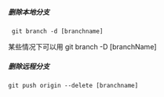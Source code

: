 ##### 删除本地分支

```shell
 git branch -d [branchname]
```
某些情况下可以用 git branch -D [branchName]
##### 删除远程分支
```shell
git push origin --delete [branchname]
```